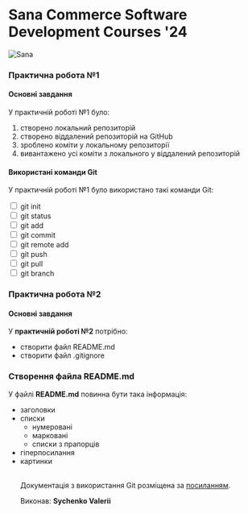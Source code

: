 <head>
<style>
        .bold{
            font-weight: bold;
        }
    </style>
</head>
<body>
    <h1>Sana Commerce Software Development Courses '24</h1>
    <img src="https://upload.wikimedia.org/wikipedia/commons/0/08/Sana_Commerce_Logo.png" alt="Sana">
    <h3>Практична робота №1</h3>
    <h4>Основні завдання</h4>
    <p>У практичній роботі №1 було:</p>
    <ol>
        <li>створено локальний репозиторій</li>
        <li>створено віддалений репозиторій на GitHub</li>
        <li>зроблено коміти у локальному репозиторії</li>
        <li>вивантажено усі коміти з локального у віддалений репозиторій</li>
    </ol>
    <h4>Використані команди Git</h4>
    <p>У практичній роботі №1 було використано такі команди Git:</p>
    <form>
        <label>
            <input type="checkbox" name="option1"> git init
        </label>
        <br>
        <label>
            <input type="checkbox" name="option2"> git status
        </label>
        <br>
        <label>
            <input type="checkbox" name="option3"> git add
        </label>
        <br>
        <label>
            <input type="checkbox" name="option4"> git commit
        </label>
        <br>
        <label>
            <input type="checkbox" name="option5"> git remote add
        </label>
        <br>
        <label>
            <input type="checkbox" name="option6"> git push
        </label>
        <br>
        <label>
            <input type="checkbox" name="option7"> git pull
        </label>
        <br>
        <label>
            <input type="checkbox" name="option8"> git branch
        </label>
    </form>
    <h3>Практична робота №2</h3>
    <h4>Основні завдання</h4>
  <p>
        У <span class="bold">практичній роботі №2</span> потрібно:
    </p>
  <ul>
    <li> створити файл README.md </li>
    <li> створити файл .gitignore </li>
  </ul>
  <h3> Створення файла README.md </h3>
  <p>  У файлі <span class="bold">README.md</span>  повинна бути така інформація: </p1>
<ul>
  
  <li>заголовки  </li>
  <li>списки
    <ul>
      <li>нумеровані</li>
      <li>марковані</li>
      <li>списки з прапорців</li>
    </ul>
    </li>
  <li>гіперпосилання </li>
  <li>картинки </li>
    <br>
  <p> Документація з використання Git розміщена за <a href="https://codepen.io/pen?template=KKJmaKp">посиланням</a>.</p>
  <p>Виконав: <span class="bold">Sychenko Valerii </span></p>
</body>
